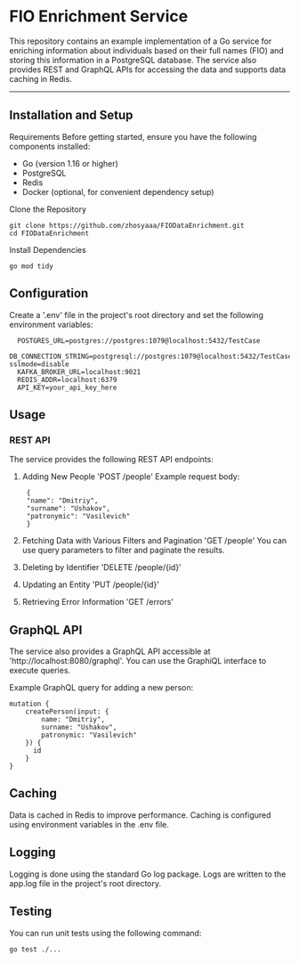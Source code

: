 # FIO Enrichment Service

This repository contains an example implementation of a Go service for enriching information about individuals based on their full names (FIO)
and storing this information in a PostgreSQL database. The service also provides REST and GraphQL APIs for accessing the data and supports data caching in Redis.

---

## Installation and Setup
Requirements
Before getting started, ensure you have the following components installed:

- Go (version 1.16 or higher)
- PostgreSQL
- Redis
- Docker (optional, for convenient dependency setup)

Clone the Repository

    git clone https://github.com/zhosyaaa/FIODataEnrichment.git 
    cd FIODataEnrichment

Install Dependencies

    go mod tidy

## Configuration

Create a '.env' file in the project's root directory and set the following environment variables:

      POSTGRES_URL=postgres://postgres:1079@localhost:5432/TestCase
      DB_CONNECTION_STRING=postgresql://postgres:1079@localhost:5432/TestCase?sslmode=disable
      KAFKA_BROKER_URL=localhost:9021
      REDIS_ADDR=localhost:6379
      API_KEY=your_api_key_here

## Usage
### REST API
The service provides the following REST API endpoints:

1. Adding New People
'POST /people'
Example request body:

        {
        "name": "Dmitriy",
        "surname": "Ushakov",
        "patronymic": "Vasilevich"
        }
2. Fetching Data with Various Filters and Pagination
'GET /people'
You can use query parameters to filter and paginate the results. 
3. Deleting by Identifier
'DELETE /people/{id}' 
4. Updating an Entity
'PUT /people/{id}' 
5. Retrieving Error Information
'GET /errors'

## GraphQL API
The service also provides a GraphQL API accessible at 'http://localhost:8080/graphql'. You can use the GraphiQL interface to execute queries.

Example GraphQL query for adding a new person:

    mutation {
        createPerson(input: {
            name: "Dmitriy",
            surname: "Ushakov",
            patronymic: "Vasilevich"
        }) {
          id
        }
    }

## Caching
Data is cached in Redis to improve performance. Caching is configured using environment variables in the .env file.

## Logging
Logging is done using the standard Go log package. Logs are written to the app.log file in the project's root directory.

## Testing
You can run unit tests using the following command:

    go test ./...
